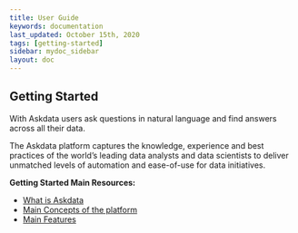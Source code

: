 ```yaml
---
title: User Guide
keywords: documentation
last_updated: October 15th, 2020
tags: [getting-started]
sidebar: mydoc_sidebar
layout: doc
---
```


## Getting Started

With Askdata users ask questions in natural language and find answers across all their data.

The Askdata platform captures the knowledge, experience and best practices of the world’s leading data analysts and data scientists to deliver unmatched levels of automation and ease-of-use for data initiatives.

**Getting Started Main Resources:**

* [What is Askdata](what-is-an-askdata-agent)
* [Main Concepts of the platform](main-concepts)
* [Main Features](main-features-of-the-askdata-platform)
